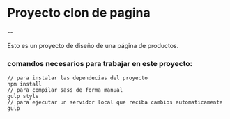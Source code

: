 # Proyecto clon de pagina

--

Esto es un proyecto de diseño de una página de productos.

### comandos necesarios para trabajar en este proyecto:

```
// para instalar las dependecias del proyecto
npm install
// para compilar sass de forma manual
gulp style
// para ejecutar un servidor local que reciba cambios automaticamente
gulp

```
